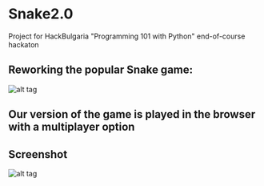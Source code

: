 # Snake2.0
Project for HackBulgaria "Programming 101 with Python" end-of-course hackaton

## Reworking the popular Snake game:
![alt tag](https://www.script-tutorials.com/demos/350/theory.png)


## Our version of the game is played in the browser with a multiplayer option
## Screenshot

![alt tag](http://i.imgur.com/VzgqTaC.png)
